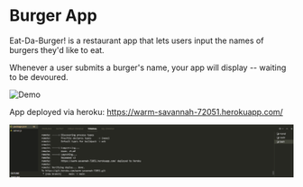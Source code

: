 # Burger App
Eat-Da-Burger! is a restaurant app that lets users input the names of burgers they'd like to eat.

Whenever a user submits a burger's name, your app will display -- waiting to be devoured.

![Demo](./BurgerApp.gif)

App deployed via heroku: https://warm-savannah-72051.herokuapp.com/

![Deploy](https://github.com/adhamera/burger/blob/main/deployment.png)
